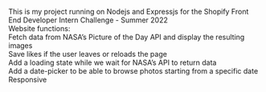 This is my project running on Nodejs and Expressjs for the Shopify Front End Developer Intern Challenge - Summer 2022 </br>
Website functions:</br>
 Fetch data from NASA’s Picture of the Day API and display the resulting images</br>
 Save likes if the user leaves or reloads the page</br>
 Add a loading state while we wait for NASA’s API to return data</br>
 Add a date-picker to be able to browse photos starting from a specific date</br>
 Responsive</br>